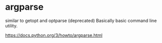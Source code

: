 # argparse

similar to getopt and optparse (deprecated)
Basically basic command line utility.	

https://docs.python.org/3/howto/argparse.html